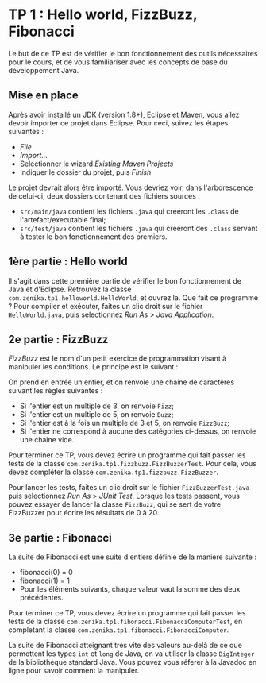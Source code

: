 # TP 1 : Hello world, FizzBuzz, Fibonacci

Le but de ce TP est de vérifier le bon fonctionnement des outils nécessaires pour le cours, et de vous familiariser avec les concepts de base du développement Java.

## Mise en place

Après avoir installé un JDK (version 1.8+), Eclipse et Maven, vous allez devoir importer ce projet dans Eclipse. Pour ceci, suivez les étapes suivantes :

- *File*
- *Import...*
- Selectionner le wizard *Existing Maven Projects*
- Indiquer le dossier du projet, puis *Finish*

Le projet devrait alors être importé. Vous devriez voir, dans l'arborescence de celui-ci, deux dossiers contenant des fichiers sources :

- `src/main/java` contient les fichiers `.java` qui crééront les `.class` de l'artefact/executable final;
- `src/test/java` contient les fichiers `.java` qui crééront des `.class` servant à tester le bon fonctionnement des premiers.

## 1ère partie : Hello world

Il s'agit dans cette première partie de vérifier le bon fonctionnement de Java et d'Eclipse.
Retrouvez la classe `com.zenika.tp1.helloworld.HelloWorld`, et ouvrez la. Que fait ce programme ?
Pour compiler et exécuter, faites un clic droit sur le fichier `HelloWorld.java`, puis selectionnez *Run As* > *Java Application*.

## 2e partie : FizzBuzz

*FizzBuzz* est le nom d'un petit exercice de programmation visant à manipuler les conditions. Le principe est le suivant :

On prend en entrée un entier, et on renvoie une chaine de caractères suivant les règles suivantes :

- Si l'entier est un multiple de 3, on renvoie `Fizz`;
- Si l'entier est un multiple de 5, on renvoie `Buzz`;
- Si l'entier est à la fois un multiple de 3 et 5, on renvoie `FizzBuzz`;
- Si l'entier ne correspond à aucune des catégories ci-dessus, on renvoie une chaine vide.

Pour terminer ce TP, vous devez écrire un programme qui fait passer les tests de la classe `com.zenika.tp1.fizzbuzz.FizzBuzzerTest`. Pour cela, vous devez compléter la classe `com.zenika.tp1.fizzbuzz.FizzBuzzer`.

Pour lancer les tests, faites un clic droit sur le fichier `FizzBuzzerTest.java` puis selectionnez *Run As* > *JUnit Test*. Lorsque les tests passent, vous pouvez essayer de lancer la classe `FizzBuzz`, qui se sert de votre FizzBuzzer pour écrire les résultats de 0 à 20.

## 3e partie : Fibonacci

La suite de Fibonacci est une suite d'entiers définie de la manière suivante :

- fibonacci(0) = 0
- fibonacci(1) = 1
- Pour les éléments suivants, chaque valeur vaut la somme des deux précédentes.

Pour terminer ce TP, vous devez écrire un programme qui fait passer les tests de la classe `com.zenika.tp1.fibonacci.FibonacciComputerTest`, en completant la classe `com.zenika.tp1.fibonacci.FibonacciComputer`.

La suite de Fibonacci atteignant très vite des valeurs au-delà de ce que permettent les types `int` et `long` de Java, on va utiliser la classe `BigInteger` de la bibliothèque standard Java. Vous pouvez vous réferer à la Javadoc en ligne pour savoir comment la manipuler.
